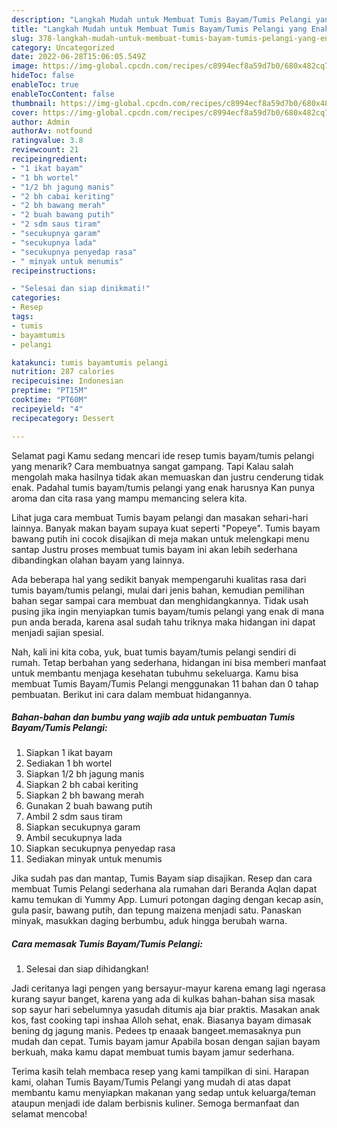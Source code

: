 ```yaml
---
description: "Langkah Mudah untuk Membuat Tumis Bayam/Tumis Pelangi yang Enak"
title: "Langkah Mudah untuk Membuat Tumis Bayam/Tumis Pelangi yang Enak"
slug: 378-langkah-mudah-untuk-membuat-tumis-bayam-tumis-pelangi-yang-enak
category: Uncategorized
date: 2022-06-28T15:06:05.549Z
image: https://img-global.cpcdn.com/recipes/c8994ecf8a59d7b0/680x482cq70/tumis-bayamtumis-pelangi-foto-resep-utama.jpg
hideToc: false
enableToc: true
enableTocContent: false
thumbnail: https://img-global.cpcdn.com/recipes/c8994ecf8a59d7b0/680x482cq70/tumis-bayamtumis-pelangi-foto-resep-utama.jpg
cover: https://img-global.cpcdn.com/recipes/c8994ecf8a59d7b0/680x482cq70/tumis-bayamtumis-pelangi-foto-resep-utama.jpg
author: Admin
authorAv: notfound
ratingvalue: 3.8
reviewcount: 21
recipeingredient:
- "1 ikat bayam"
- "1 bh wortel"
- "1/2 bh jagung manis"
- "2 bh cabai keriting"
- "2 bh bawang merah"
- "2 buah bawang putih"
- "2 sdm saus tiram"
- "secukupnya garam"
- "secukupnya lada"
- "secukupnya penyedap rasa"
- " minyak untuk menumis"
recipeinstructions:

- "Selesai dan siap dinikmati!"
categories:
- Resep
tags:
- tumis
- bayamtumis
- pelangi

katakunci: tumis bayamtumis pelangi 
nutrition: 287 calories
recipecuisine: Indonesian
preptime: "PT15M"
cooktime: "PT60M"
recipeyield: "4"
recipecategory: Dessert

---
```



Selamat pagi Kamu sedang mencari ide resep tumis bayam/tumis pelangi yang menarik? Cara membuatnya sangat gampang. Tapi Kalau salah mengolah maka hasilnya tidak akan memuaskan dan justru cenderung tidak enak. Padahal tumis bayam/tumis pelangi yang enak harusnya Kan punya aroma dan cita rasa yang mampu memancing selera kita.


Lihat juga cara membuat Tumis bayam pelangi dan masakan sehari-hari lainnya. Banyak makan bayam supaya kuat seperti &#34;Popeye&#34;. Tumis bayam bawang putih ini cocok disajikan di meja makan untuk melengkapi menu santap Justru proses membuat tumis bayam ini akan lebih sederhana dibandingkan olahan bayam yang lainnya.

Ada beberapa hal yang sedikit banyak mempengaruhi kualitas rasa dari tumis bayam/tumis pelangi, mulai dari jenis bahan, kemudian pemilihan bahan segar sampai cara membuat dan menghidangkannya. Tidak usah pusing jika ingin menyiapkan tumis bayam/tumis pelangi yang enak di mana pun anda berada, karena asal sudah tahu triknya maka hidangan ini dapat menjadi sajian spesial.


Nah, kali ini kita coba, yuk, buat tumis bayam/tumis pelangi sendiri di rumah. Tetap berbahan yang sederhana, hidangan ini bisa memberi manfaat untuk membantu menjaga kesehatan tubuhmu sekeluarga. Kamu bisa membuat Tumis Bayam/Tumis Pelangi menggunakan 11 bahan dan 0 tahap pembuatan. Berikut ini cara dalam membuat hidangannya.

<!--inarticleads1-->

##### Bahan-bahan dan bumbu yang wajib ada untuk pembuatan Tumis Bayam/Tumis Pelangi:

1. Siapkan 1 ikat bayam
1. Sediakan 1 bh wortel
1. Siapkan 1/2 bh jagung manis
1. Siapkan 2 bh cabai keriting
1. Siapkan 2 bh bawang merah
1. Gunakan 2 buah bawang putih
1. Ambil 2 sdm saus tiram
1. Siapkan secukupnya garam
1. Ambil secukupnya lada
1. Siapkan secukupnya penyedap rasa
1. Sediakan  minyak untuk menumis


Jika sudah pas dan mantap, Tumis Bayam siap disajikan. Resep dan cara membuat Tumis Pelangi sederhana ala rumahan dari Beranda Aqlan dapat kamu temukan di Yummy App. Lumuri potongan daging dengan kecap asin, gula pasir, bawang putih, dan tepung maizena menjadi satu. Panaskan minyak, masukkan daging berbumbu, aduk hingga berubah warna. 

<!--inarticleads2-->

##### Cara memasak Tumis Bayam/Tumis Pelangi:


1. Selesai dan siap dihidangkan!

Jadi ceritanya lagi pengen yang bersayur-mayur karena emang lagi ngerasa kurang sayur banget, karena yang ada di kulkas bahan-bahan sisa masak sop sayur hari sebelumnya yasudah ditumis aja biar praktis. Masakan anak kos, fast cooking tapi inshaa Alloh sehat, enak. Biasanya bayam dimasak bening dg jagung manis. Pedees tp enaaak bangeet.memasaknya pun mudah dan cepat. Tumis bayam jamur Apabila bosan dengan sajian bayam berkuah, maka kamu dapat membuat tumis bayam jamur sederhana. 

Terima kasih telah membaca resep yang kami tampilkan di sini. Harapan kami, olahan Tumis Bayam/Tumis Pelangi yang mudah di atas dapat membantu kamu menyiapkan makanan yang sedap untuk keluarga/teman ataupun menjadi ide dalam berbisnis kuliner. Semoga bermanfaat dan selamat mencoba!

